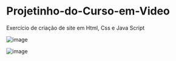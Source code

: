 # Projetinho-do-Curso-em-Video
Exercício de criação de site em Html, Css e Java Script


![image](https://user-images.githubusercontent.com/74679398/125697979-d518f37e-4010-4c3f-b757-7a13226e122e.png)


![image](https://user-images.githubusercontent.com/74679398/125698102-02770726-62c3-4026-a314-ebd3e3ea19b2.png)

